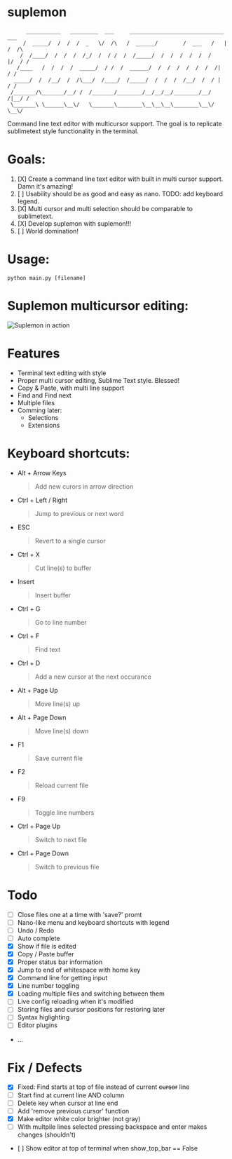 suplemon
========
          ___________   _________  ___     ______________________________   ___ 
         /  _____/  /  /  /  _   \/  /\   /  ______/        /  ___   /   | /  /\
        /  /____/  /  /  /  /_/  /  / /  /  /_____/  /  /  /  /  /  /    |/  / /
       /____   /  /  /  /  _____/  / /  /  ______/  /  /  /  /  /  /  /|    / /
      _____/  /  /__/  /  /\___/  /____/  /_____/  /  /  /  /__/  /  / |   / /
     /_______/\_______/__/ /  /_______/________/__/__/__/________/__/ /|__/ /
     \_______\ \______\__\/   \_______\________\__\__\__\________\__\/ \__\/

Command line text editor with multicursor support. The goal is to replicate sublimetext style functionality in the terminal.

# Goals:
 1. [X] Create a command line text editor with built in multi cursor support. Damn it's amazing!
 2. [ ] Usability should be as good and easy as nano. TODO: add keyboard legend.
 3. [X] Multi cursor and multi selection should be comparable to sublimetext.
 4. [X] Develop suplemon with suplemon!!!
 5. [ ] World domination!

# Usage:

    python main.py [filename]

# Suplemon multicursor editing:
![Suplemon in action](http://bittemple.org/misc/suplemon/digits1.gif)

# Features
 * Terminal text editing with style
 * Proper multi cursor editing, Sublime Text style. Blessed!
 * Copy & Paste, with multi line support
 * Find and Find next
 * Multiple files
 * Comming later:
     * Selections
     * Extensions

# Keyboard shortcuts:

 * Alt + Arrow Keys
   > Add new curors in arrow direction

 * Ctrl + Left / Right
   > Jump to previous or next word
 
 * ESC
   > Revert to a single cursor
   
 * Ctrl + X
   > Cut line(s) to buffer
   
 * Insert
   > Insert buffer

 * Ctrl + G
   > Go to line number
   
 * Ctrl + F
   > Find text
   
 * Ctrl + D
   > Add a new cursor at the next occurance
 
 * Alt + Page Up
   > Move line(s) up
 
 * Alt + Page Down
   > Move line(s) down
   
 * F1
   > Save current file
   
 * F2
   > Reload current file
   
 * F9
   > Toggle line numbers
 
 * Ctrl + Page Up
   > Switch to next file
 
 * Ctrl + Page Down
   > Switch to previous file
   
   
# Todo
 * [ ] Close files one at a time with 'save?' promt
 * [ ] Nano-like menu and keyboard shortcuts with legend
 * [ ] Undo / Redo
 * [ ] Auto complete
 * [X] Show if file is edited
 * [X] Copy / Paste buffer
 * [X] Proper status bar information
 * [X] Jump to end of whitespace with home key 
 * [X] Command line for getting input
 * [X] Line number toggling
 * [X] Loading multiple files and switching between them
 * [ ] Live config reloading when it's modified
 * [ ] Storing files and cursor positions for restoring later
 * [ ] Syntax higlighting
 * [ ] Editor plugins
 * ...
 
# Fix / Defects
 * [X] Fixed: Find starts at top of file instead of current ~~cursor~~ line
 * [ ] Start find at current line AND column
 * [ ] Delete key when cursor at line end
 * [ ] Add 'remove previous cursor' function
 * [X] Make editor white color brighter (not gray)
 * [ ] With multpile lines selected pressing backspace and enter makes changes (shouldn't)
 * [ ] Show editor at top of terminal when show_top_bar == False 
 
 
